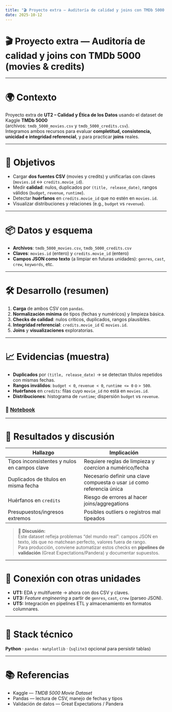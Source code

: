 ```yaml
---
title: "🎬 Proyecto extra — Auditoría de calidad y joins con TMDb 5000 (movies & credits)"
date: 2025-10-12
---
```


# 🎬 Proyecto extra — Auditoría de calidad y joins con TMDb 5000 (movies & credits)

---

# 🌍 Contexto

Proyecto extra de **UT2 – Calidad y Ética de los Datos** usando el dataset de Kaggle **TMDb 5000**  
(archivos: `tmdb_5000_movies.csv` y `tmdb_5000_credits.csv`).  
Integramos ambos recursos para evaluar **completitud, consistencia, unicidad e integridad referencial**, y para practicar **joins** reales.

---

# 🎯 Objetivos

- Cargar **dos fuentes CSV** (movies y credits) y unificarlas con claves (`movies.id` ↔︎ `credits.movie_id`).  
- Medir **calidad**: nulos, duplicados por `(title, release_date)`, rangos válidos (`budget`, `revenue`, `runtime`).  
- Detectar **huérfanos** en `credits.movie_id` que no estén en `movies.id`.  
- Visualizar distribuciones y relaciones (e.g., `budget` vs `revenue`).

---

# 📦 Datos y esquema
- **Archivos**: `tmdb_5000_movies.csv`, `tmdb_5000_credits.csv`  
- **Claves**: `movies.id` (entero) y `credits.movie_id` (entero)  
- **Campos JSON como texto** (a limpiar en futuras unidades): `genres`, `cast`, `crew`, `keywords`, etc.

---

# 🛠️ Desarrollo (resumen)

1. **Carga** de ambos CSV con `pandas`.  
2. **Normalización mínima** de tipos (fechas y numéricos) y limpieza básica.  
3. **Checks de calidad**: nulos críticos, duplicados, rangos plausibles.  
4. **Integridad referencial**: `credits.movie_id` ∈ `movies.id`.  
5. **Joins** y **visualizaciones** exploratorias.

---

# 📈 Evidencias (muestra)

- **Duplicados** por `(title, release_date)` → se detectan títulos repetidos con mismas fechas.  
- **Rangos inválidos**: `budget < 0`, `revenue < 0`, `runtime <= 0` o `> 500`.  
- **Huérfanos** en `credits`: filas cuyo `movie_id` no está en `movies.id`.  
- **Distribuciones**: histograma de `runtime`; dispersión `budget` vs `revenue`.

### 📝 [Notebook](../../../notebooks/UT2-Extra.ipynb)

---

# 🧠 Resultados y discusión

| Hallazgo | Implicación |
|---|---|
| Tipos inconsistentes y nulos en campos clave | Requiere reglas de limpieza y *coercion* a numérico/fecha |
| Duplicados de títulos en misma fecha | Necesario definir una clave compuesta o usar `id` como referencia única |
| Huérfanos en `credits` | Riesgo de errores al hacer joins/aggregations |
| Presupuestos/ingresos extremos | Posibles outliers o registros mal tipeados |

> 💬 **Discusión:**  
> Este dataset refleja problemas “del mundo real”: campos JSON en texto, ids que no matchean perfecto, valores fuera de rango.  
> Para producción, conviene automatizar estos checks en **pipelines de validación** (Great Expectations/Pandera) y documentar supuestos.

---

# 🔗 Conexión con otras unidades

- **UT1:** EDA y multifuente → ahora con dos CSV y claves.  
- **UT3:** *Feature engineering* a partir de `genres`, `cast`, `crew` (parseo JSON).  
- **UT5:** Integración en pipelines ETL y almacenamiento en formatos columnares.

---

# 🧰 Stack técnico

**Python** · `pandas` · `matplotlib` · (`sqlite3` opcional para persistir tablas)

---

# 📚 Referencias

- Kaggle — *TMDB 5000 Movie Dataset*  
- Pandas — lectura de CSV, manejo de fechas y tipos  
- Validación de datos — Great Expectations / Pandera